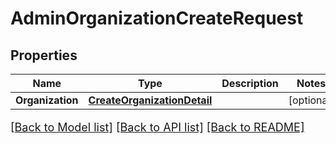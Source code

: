 # AdminOrganizationCreateRequest

## Properties

Name | Type | Description | Notes
------------ | ------------- | ------------- | -------------
**Organization** | [**CreateOrganizationDetail**](CreateOrganizationDetail.md) |  | [optional] 

[[Back to Model list]](../README.md#documentation-for-models) [[Back to API list]](../README.md#documentation-for-api-endpoints) [[Back to README]](../README.md)

<style>
     p, ul, ol, li { font-size: 18px !important;}
</style>



